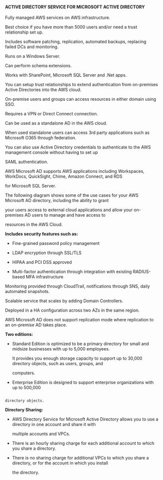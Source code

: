 #### ACTIVE DIRECTORY SERVICE FOR MICROSOFT ACTIVE DIRECTORY


Fully managed AWS services on AWS infrastructure.


Best choice if you have more than 5000 users and/or need a trust relationship set up.


Includes software patching, replication, automated backups, replacing failed DCs and monitoring.


Runs on a Windows Server.


Can perform schema extensions.


Works with SharePoint, Microsoft SQL Server and .Net apps.


You can setup trust relationships to extend authentication from on-premises Active Directories into the AWS cloud.


On-premise users and groups can access resources in either domain using SSO.


Requires a VPN or Direct Connect connection.


Can be used as a standalone AD in the AWS cloud.


When used standalone users can access 3rd party applications such as Microsoft O365 through federation.


You can also use Active Directory credentials to authenticate to the AWS management console without having to set up

SAML authentication.


AWS Microsoft AD supports AWS applications including Workspaces, WorkDocs, QuickSight, Chime, Amazon Connect, and RDS

for Microsoft SQL Server.


The following diagram shows some of the use cases for your AWS Microsoft AD directory, including the ability to grant

your users access to external cloud applications and allow your on-premises AD users to manage and have access to

resources in the AWS Cloud.


**Includes security features such as:**


- Fine-grained password policy management

- LDAP encryption through SSL/TLS

- HIPAA and PCI DSS approved

- Multi-factor authentication through integration with existing RADIUS-based MFA infrastructure


Monitoring provided through CloudTrail, notifications through SNS, daily automated snapshots.


Scalable service that scales by adding Domain Controllers.


Deployed in a HA configuration across two AZs in the same region.


AWS Microsoft AD does not support replication mode where replication to an on-premise AD takes place.


**Two editions:**


- Standard Edition is optimized to be a primary directory for small and midsize businesses with up to 5,000 employees.

  It provides you enough storage capacity to support up to 30,000 directory objects, such as users, groups, and

  computers.

- Enterprise Edition is designed to support enterprise organizations with up to 500,000


```

directory objects.

```


**Directory Sharing:**


- AWS Directory Service for Microsoft Active Directory allows you to use a directory in one account and share it with

  multiple accounts and VPCs.

- There is an hourly sharing charge for each additional account to which you share a directory.

- There is no sharing charge for additional VPCs to which you share a directory, or for the account in which you install

  the directory.

